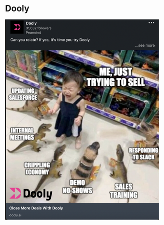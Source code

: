 # Dooly

![Screen Shot 2022-10-18 at 9.34.15 PM.png](Dooly%20714b275156334123b3ffec3bd3329175/Screen_Shot_2022-10-18_at_9.34.15_PM.png)